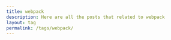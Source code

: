 ```yaml
---
title: webpack
description: Here are all the posts that related to webpack
layout: tag
permalink: /tags/webpack/
---
```

